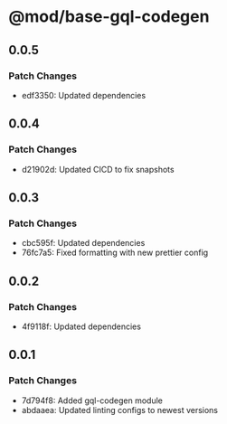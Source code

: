 # @mod/base-gql-codegen

## 0.0.5

### Patch Changes

- edf3350: Updated dependencies

## 0.0.4

### Patch Changes

- d21902d: Updated CICD to fix snapshots

## 0.0.3

### Patch Changes

- cbc595f: Updated dependencies
- 76fc7a5: Fixed formatting with new prettier config

## 0.0.2

### Patch Changes

- 4f9118f: Updated dependencies

## 0.0.1

### Patch Changes

- 7d794f8: Added gql-codegen module
- abdaaea: Updated linting configs to newest versions

